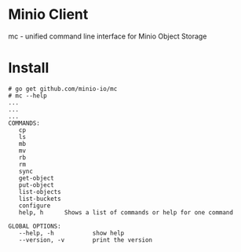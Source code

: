 # Minio Client

mc - unified command line interface for Minio Object Storage

# Install

```
# go get github.com/minio-io/mc
# mc --help
...
...
...
COMMANDS:
   cp
   ls
   mb
   mv
   rb
   rm
   sync
   get-object
   put-object
   list-objects
   list-buckets
   configure
   help, h      Shows a list of commands or help for one command

GLOBAL OPTIONS:
   --help, -h           show help
   --version, -v        print the version
```